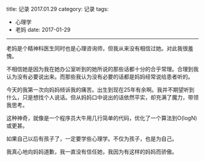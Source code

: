title: 记录 2017.01.29
category: 记录
tags:
  - 心理学
  - 老妈
date: 2017-01-29
---

老妈是个精神科医生同时也是心理咨询师，但我从来没有相信过她。对此我很羞愧。

不相信她是因为我在她办公室听到的她所说的那些话都十分的合乎常理。合理到我认为没有必要说出来。而那些我认为没有必要的话都是妈妈经常说给患者听的。

今天的我第一次向妈妈倾诉我的痛苦。出生到现在25年有余啊。我并不期望听到什么，只是想找个人说话。但从妈妈口中说出的话依然平实，却充满了魔力，带领我思考。

这种神奇，就像是一个程序员大牛用几行简单的代码，优化了一个算法到O(logN)或更甚。

如果自己以后有孩子了，一定要学些心理学。不仅为孩子，也是为自己。

我真心地向妈妈道歉，我一直没有信任她，我因为有这样的妈妈而骄傲。